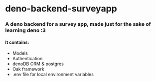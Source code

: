 # deno-backend-surveyapp
### A deno backend for a survey app, made just for the sake of learning deno :3
#### It contains:
- Models
- Authentication
- denoDB ORM & postgres
- Oak framework
- .env file for local environment variables
